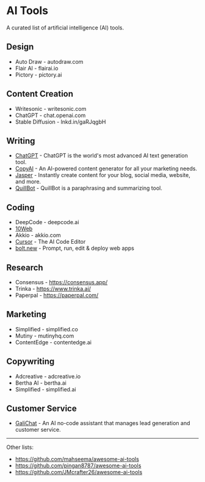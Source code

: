 # AI Tools

A curated list of artificial intelligence (AI) tools.

## Design

- Auto Draw - autodraw.com
- Flair AI - flairai.io
- Pictory - pictory.ai

## Content Creation

- Writesonic - writesonic.com
- ChatGPT - chat.openai.com
- Stable Diffusion - lnkd.in/gaRJqgbH

## Writing

- [ChatGPT](https://chat.openai.com/) - ChatGPT is the world's most advanced AI text generation tool.
- [CopyAI](https://www.copy.ai/) - An Al-powered content generator for all your marketing needs.
- [Jasper](https://www.jasper.ai/) - Instantly create content for your blog, social media, website, and more.
- [QuillBot](https://quillbot.com/) - QuillBot is a paraphrasing and summarizing tool.

## Coding

- DeepCode - deepcode.ai
- [10Web](https://10web.io/)
- Akkio - akkio.com
- [Cursor](https://www.cursor.com/) - The AI Code Editor
- [bolt.new](https://bolt.new/) - Prompt, run, edit & deploy web apps

## Research

- Consensus - https://consensus.app/
- Trinka - https://www.trinka.ai/
- Paperpal - https://paperpal.com/

## Marketing

- Simplified - simplified.co
- Mutiny - mutinyhq.com
- ContentEdge - contentedge.ai

## Copywriting

- Adcreative - adcreative.io
- Bertha AI - bertha.ai
- Simplified - simplified.ai

## Customer Service
- [GaliChat](https://www.galichat.com/) - An AI no-code assistant that manages lead generation and customer service.
  
---

Other lists:
- https://github.com/mahseema/awesome-ai-tools
- https://github.com/pingan8787/awesome-ai-tools
- https://github.com/JMcrafter26/awesome-ai-tools
